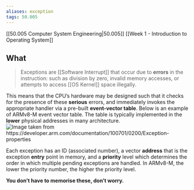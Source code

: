 ```yaml
---
aliases: exception
tags: 50.005
---
```

[[50.005 Computer System Engineering|50.005]]
[[Week 1 - Introduction to Operating System]]

## What
> Exceptions are [[Software Interrupt]] that occur due to **errors** in the instruction: such as division by zero, invalid memory accesses, or attempts to access [[OS Kernel]] space illegally. 

This means that the CPU’s hardware may be designed such that it checks for the presence of these **serious** errors, and immediately invokes the appropriate handler via a pre-built **event-vector table**. Below is an example of ARMv8-M event vector table. The table is typically implemented in the **lower** physical addresses in many architecture.
![](https://natalieagus.github.io/50005/assets/images/week1/13.png "Image taken from https://developer.arm.com/documentation/100701/0200/Exception-properties")

Each exception has an ID (associated number), a vector **address** that is the exception **entry** point in memory, and a **priority** level which determines the order in which multiple pending exceptions are handled. In ARMv8-M, the lower the priority number, the higher the priority level.

**You don’t have to memorise these, don’t worry.**